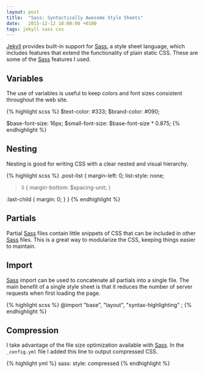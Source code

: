 ```yaml
---
layout: post
title:  "Sass: Syntactically Awesome Style Sheets"
date:   2015-12-12 18:00:00 +0100
tags: jekyll sass css
---
```

[Jekyll][jekyll] provides built-in support for [Sass][sass], a style sheet language, which includes features that extend the functionality of plain static CSS. These are some of the [Sass][sass] features I used.

<!--more-->

## Variables
The use of variables is useful to keep colors and font sizes consistent throughout the web site.

{% highlight scss %}
$text-color: #333;
$brand-color: #090;

$base-font-size: 16px;
$small-font-size: $base-font-size * 0.875;
{% endhighlight %}

## Nesting
Nesting is good for writing CSS with a clear nested and visual hierarchy.

{% highlight scss %}
.post-list {
  margin-left: 0;
  list-style: none;

  > li {
    margin-bottom: $spacing-unit;
  }

  :last-child {
    margin: 0;
  }
}
{% endhighlight %}

## Partials
Partial [Sass][sass] files contain little snippets of CSS that can be included in other [Sass][sass] files. This is a great way to modularize the CSS, keeping things easier to maintain. 

## Import
[Sass][sass] import can be used to concatenate all partials into a single file. The main benefit of a single style sheet is that it reduces the number of server requests when first loading the page.

{% highlight scss %}
@import
        "base",
        "layout",
        "syntax-highlighting"
;
{% endhighlight %}

## Compression
I take advantage of the file size optimization available with [Sass][sass]. In the `_config.yml` file I added this line to output compressed CSS.

{% highlight yml %}
sass:
  style: compressed
{% endhighlight %}

[jekyll]: https://jekyllrb.com/
[sass]: http://sass-lang.com/

